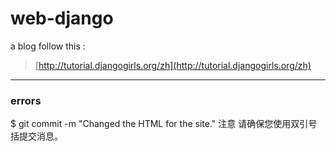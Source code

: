 # web-django

a blog follow this :
> [http://tutorial.djangogirls.org/zh](http://tutorial.djangogirls.org/zh)



---

### errors

$ git commit -m "Changed the HTML for the site."
注意 请确保您使用双引号括提交消息。